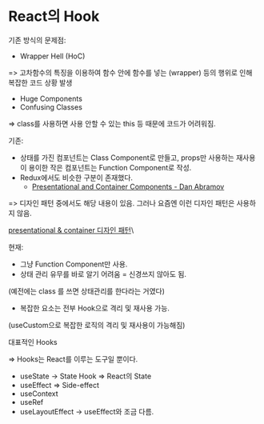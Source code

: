 # React의 Hook

기존 방식의 문제점:

* Wrapper Hell (HoC)

\=> 고차함수의 특징을 이용하여 함수 안에 함수를 넣는 (wrapper) 등의 행위로 인해 복잡한 코드 상황 발생

* Huge Components
* Confusing Classes

\=> class를 사용하면 사용 안할 수 있는 this 등 때문에 코드가 어려워짐.

기존:

* 상태를 가진 컴포넌트는 Class Component로 만들고, props만 사용하는 재사용이 용이한 작은 컴포넌트는 Function Component로 작성.
* Redux에서도 비슷한 구분이 존재했다.
  * [Presentational and Container Components - Dan Abramov](https://medium.com/@dan\_abramov/smart-and-dumb-components-7ca2f9a7c7d0)

\=> 디자인 패턴 중에서도 해당 내용이 있음. 그러나 요즘엔 이런 디자인 패턴은 사용하지 않음.

[presentational & container 디자인 패턴](https://kyounghwan01.github.io/blog/React/container-presenter-dessign-pattern/)\


현재:

* 그냥 Function Component만 사용.
* 상태 관리 유무를 바로 알기 어려움 = 신경쓰지 않아도 됨.&#x20;

&#x20;    (예전에는 class 를 쓰면 상태관리를 한다라는 거였다)

* 복잡한 요소는 전부 Hook으로 격리 및 재사용 가능.

&#x20;    (useCustom으로 복잡한 로직의 격리 및 재사용이 가능해짐)



대표적인 Hooks

\=> Hooks는 React를 이루는 도구일 뿐이다.

* useState → State Hook ⇒ React의 State
* useEffect ⇒ Side-effect
* useContext
* useRef
* useLayoutEffect → useEffect와 조금 다름.
